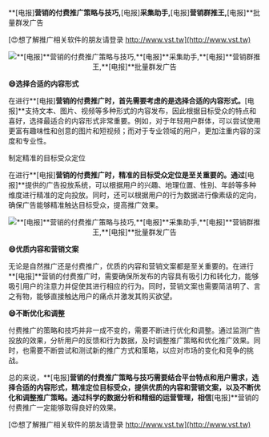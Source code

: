 **[电报]**营销的付费推广策略与技巧,**[电报]**采集助手,**[电报]**营销群推王,**[电报]**批量群发广告

[😍想了解推广相关软件的朋友请登录 http://www.vst.tw](http://www.vst.tw)

 <center><img src="https://vst.tw/MP4/tuiguang/png/1.png" alt="**[电报]**营销的付费推广策略与技巧,**[电报]**采集助手,**[电报]**营销群推王,**[电报]**批量群发广告"></center>

**😄选择合适的内容形式**

在进行**[电报]**营销的付费推广时，首先需要考虑的是选择合适的内容形式。**[电报]**支持文本、图片、视频等多种形式的内容发布，因此根据目标受众的特点和喜好，选择最适合的内容形式非常重要。例如，对于年轻用户群体，可以尝试使用更富有趣味性和创意的图片和短视频；而对于专业领域的用户，更加注重内容的深度和专业性。

制定精准的目标受众定位

在进行**[电报]**营销的付费推广时，精准的目标受众定位是至关重要的。通过**[电报]**提供的广告投放系统，可以根据用户的兴趣、地理位置、性别、年龄等多种维度进行精准的定向投放。同时，还可以根据用户的行为数据进行像素级的定向，确保广告能够精准触达目标受众，提高推广效果。

 <center><img src="https://vst.tw/MP4/tuiguang/png/2.png" alt="**[电报]**营销的付费推广策略与技巧,**[电报]**采集助手,**[电报]**营销群推王,**[电报]**批量群发广告"></center>

**😄优质内容和营销文案**

无论是自然推广还是付费推广，优质的内容和营销文案都是至关重要的。在进行**[电报]**营销的付费推广时，需要确保所发布的内容具有吸引力和转化力，能够吸引用户的注意力并促使其进行相应的行为。同时，营销文案也需要简洁明了、言之有物，能够直接触达用户的痛点并激发其购买欲望。

**😄不断优化和调整**

付费推广的策略和技巧并非一成不变的，需要不断进行优化和调整。通过监测广告投放的效果，分析用户的反馈和行为数据，及时调整推广策略和优化推广效果。同时，也需要不断尝试和测试新的推广方式和策略，以应对市场的变化和竞争的挑战。

总的来说，**[电报]**营销的付费推广策略与技巧需要结合平台特点和用户需求，选择合适的内容形式，精准定位目标受众，提供优质的内容和营销文案，以及不断优化和调整推广策略。通过科学的数据分析和精细的运营管理，相信**[电报]**营销的付费推广一定能够取得良好的效果。

[😍想了解推广相关软件的朋友请登录 http://www.vst.tw](http://www.vst.tw)




